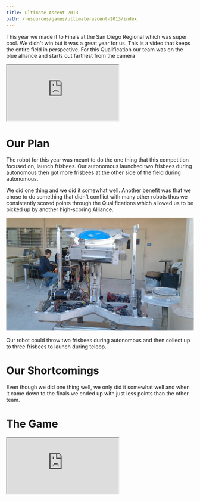 ```yaml
---
title: Ultimate Ascent 2013
path: /resources/games/ultimate-ascent-2013/index
---
```


This year we made it to Finals at the San Diego Regional which was super cool. We didn't win but it was a great year for us. This is a video that keeps the entire field in perspective. For this Qualification our team was on the blue alliance and starts out farthest from the camera

<div class="videowrapper">
  <iframe src="https://www.youtube.com/embed/cDPHWoaka1M" allowfullscreen></iframe>
</div>

# Our Plan

The robot for this year was meant to do the one thing that this competition focused on, launch frisbees. Our autonomous launched two frisbees during autonomous then got more frisbees at the other side of the field during autonomous.

We did one thing and we did it somewhat well. Another benefit was that we chose to do something that didn't conflict with many other robots thus we consistently scored points through the Qualifications which allowed us to be picked up by another high-scoring Alliance.

![Frisbee Launcher](../../../../images/resources/games/ultimate-ascent-2013/frisbee-launcher.jpg)

Our robot could throw two frisbees during autonomous and then collect up to three frisbees to launch during teleop.

# Our Shortcomings

Even though we did one thing well, we only did it somewhat well and when it came down to the finals we ended up with just less points than the other team.

# The Game

<div class="videowrapper">
  <iframe src="https://www.youtube.com/embed/itHNW2OFr4Y" allowfullscreen></iframe>
</div>
